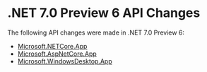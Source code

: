 # .NET 7.0 Preview 6 API Changes

The following API changes were made in .NET 7.0 Preview 6:

- [Microsoft.NETCore.App](./Microsoft.NETCore.App/7.0-preview6.md)
- [Microsoft.AspNetCore.App](./Microsoft.AspNetCore.App/7.0-preview6.md)
- [Microsoft.WindowsDesktop.App](./Microsoft.WindowsDesktop.App/7.0-preview6.md)
